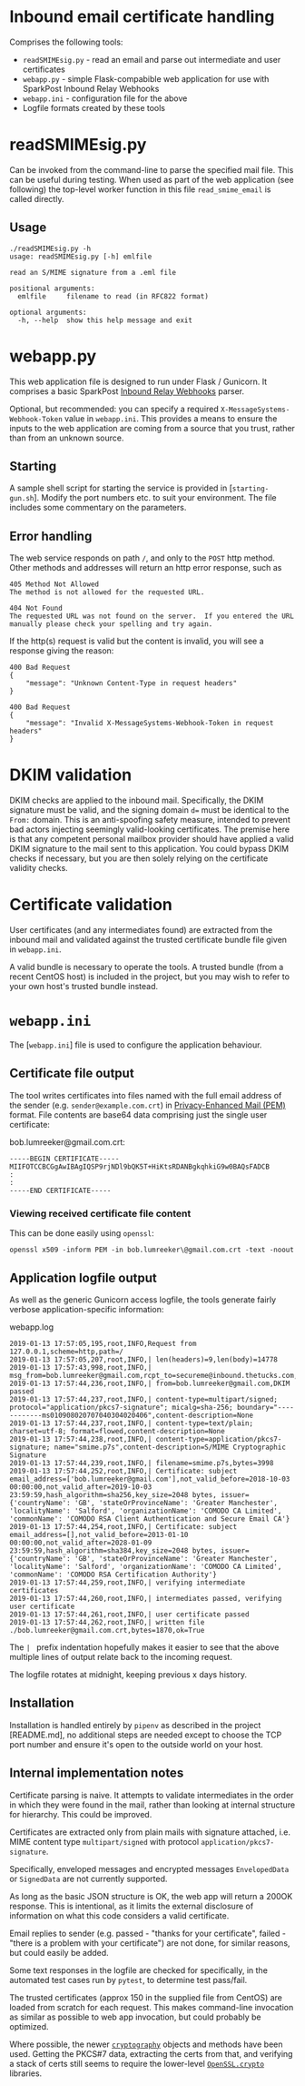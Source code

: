 # Inbound email certificate handling

Comprises the following tools:
- `readSMIMEsig.py` - read an email and parse out intermediate and user certificates
- `webapp.py` - simple Flask-compabible web application for use with SparkPost Inbound Relay Webhooks
- `webapp.ini` - configuration file for the above
- Logfile formats created by these tools

# readSMIMEsig.py

Can be invoked from the command-line to parse the specified mail file. This can be useful during
testing. When used as part of the web application (see following) the top-level worker function in this file `read_smime_email` is called directly.

## Usage

```
./readSMIMEsig.py -h
usage: readSMIMEsig.py [-h] emlfile

read an S/MIME signature from a .eml file

positional arguments:
  emlfile     filename to read (in RFC822 format)

optional arguments:
  -h, --help  show this help message and exit

```

# webapp.py

This web application file is designed to run under Flask / Gunicorn. It comprises a
basic SparkPost [Inbound Relay Webhooks](https://www.sparkpost.com/docs/tech-resources/inbound-email-relay-webhook/) parser.

Optional, but recommended: you can specify a required `X-MessageSystems-Webhook-Token` value in `webapp.ini`. This provides a means to ensure the inputs to the web application are coming from a source
that you trust, rather than from an unknown source.

## Starting

A sample shell script for starting the service is provided in [`starting-gun.sh`]. Modify the port numbers etc. to suit your environment.
The file includes some commentary on the parameters.

## Error handling

The web service responds on path `/`, and only to the `POST` http method. Other methods and addresses will return an http error response, such as

```
405 Method Not Allowed
The method is not allowed for the requested URL.
```

```
404 Not Found
The requested URL was not found on the server.  If you entered the URL manually please check your spelling and try again.
```

If the http(s) request is valid but the content is invalid, you will see a response giving the reason:

```
400 Bad Request
{
    "message": "Unknown Content-Type in request headers"
}
```

```
400 Bad Request
{
    "message": "Invalid X-MessageSystems-Webhook-Token in request headers"
}
```

# DKIM validation

DKIM checks are applied to the inbound mail. Specifically, the DKIM signature must be valid, and the signing domain `d=` must be identical to the `From:` domain.
This is an anti-spoofing safety measure, intended to prevent bad actors injecting seemingly valid-looking certificates.
The premise here is that any competent personal mailbox provider should have applied a valid DKIM signature to the mail sent to this application.
You could bypass DKIM checks if necessary, but you are then solely relying on the certificate validity checks.

# Certificate validation

User certificates (and any intermediates found) are extracted from the inbound mail and
validated against the trusted certificate bundle file given in `webapp.ini`.

A valid bundle is necessary to operate the tools. A trusted bundle (from a recent CentOS host) is included in the project, but you may wish to
refer to your own host's trusted bundle instead.

# `webapp.ini`

The [`webapp.ini`] file is used to configure the application behaviour.

## Certificate file output

The tool writes certificates into files named with the
full email address of the sender (e.g. `sender@example.com.crt`) in
[Privacy-Enhanced Mail (PEM)](https://en.wikipedia.org/wiki/Privacy-Enhanced_Mail) format.
File contents are base64 data comprising just the single user certificate:

bob.lumreeker\@gmail.com.crt:
```
-----BEGIN CERTIFICATE-----
MIIFOTCCBCGgAwIBAgIQSP9rjNDl9bQK5T+HiKtsRDANBgkqhkiG9w0BAQsFADCB
:
:
-----END CERTIFICATE-----
```

### Viewing received certificate file content

This can be done easily using `openssl`:

```
openssl x509 -inform PEM -in bob.lumreeker\@gmail.com.crt -text -noout
```

## Application logfile output

As well as the generic Gunicorn access logfile, the tools generate fairly verbose application-specific information:

webapp.log
```
2019-01-13 17:57:05,195,root,INFO,Request from 127.0.0.1,scheme=http,path=/
2019-01-13 17:57:05,207,root,INFO,| len(headers)=9,len(body)=14778
2019-01-13 17:57:43,998,root,INFO,| msg_from=bob.lumreeker@gmail.com,rcpt_to=secureme@inbound.thetucks.com,len(email_rfc822)=9223
2019-01-13 17:57:44,236,root,INFO,| from=bob.lumreeker@gmail.com,DKIM passed
2019-01-13 17:57:44,237,root,INFO,| content-type=multipart/signed; protocol="application/pkcs7-signature"; micalg=sha-256; boundary="------------ms010908020707040304020406",content-description=None
2019-01-13 17:57:44,237,root,INFO,| content-type=text/plain; charset=utf-8; format=flowed,content-description=None
2019-01-13 17:57:44,238,root,INFO,| content-type=application/pkcs7-signature; name="smime.p7s",content-description=S/MIME Cryptographic Signature
2019-01-13 17:57:44,239,root,INFO,| filename=smime.p7s,bytes=3998
2019-01-13 17:57:44,252,root,INFO,| Certificate: subject email_address=['bob.lumreeker@gmail.com'],not_valid_before=2018-10-03 00:00:00,not_valid_after=2019-10-03 23:59:59,hash_algorithm=sha256,key_size=2048 bytes, issuer={'countryName': 'GB', 'stateOrProvinceName': 'Greater Manchester', 'localityName': 'Salford', 'organizationName': 'COMODO CA Limited', 'commonName': 'COMODO RSA Client Authentication and Secure Email CA'}
2019-01-13 17:57:44,254,root,INFO,| Certificate: subject email_address=[],not_valid_before=2013-01-10 00:00:00,not_valid_after=2028-01-09 23:59:59,hash_algorithm=sha384,key_size=2048 bytes, issuer={'countryName': 'GB', 'stateOrProvinceName': 'Greater Manchester', 'localityName': 'Salford', 'organizationName': 'COMODO CA Limited', 'commonName': 'COMODO RSA Certification Authority'}
2019-01-13 17:57:44,259,root,INFO,| verifying intermediate certificates
2019-01-13 17:57:44,260,root,INFO,| intermediates passed, verifying user certificate
2019-01-13 17:57:44,261,root,INFO,| user certificate passed
2019-01-13 17:57:44,262,root,INFO,| written file ./bob.lumreeker@gmail.com.crt,bytes=1870,ok=True
```

The `| ` prefix indentation hopefully makes it easier to see that the above multiple lines of output relate back to the incoming request.

The logfile rotates at midnight, keeping previous x days history.

## Installation
Installation is handled entirely by `pipenv` as described in the project [README.md], no additional steps are needed except to choose the TCP
port number and ensure it's open to the outside world on your host.

## Internal implementation notes

Certificate parsing is naive. It attempts to validate intermediates in the order in which they were
found in the mail, rather than looking at internal structure for hierarchy. This could be improved.

Certificates are extracted only from plain mails with signature attached, i.e.
MIME content type `multipart/signed` with protocol `application/pkcs7-signature`.

Specifically, enveloped messages and encrypted messages `EnvelopedData` or `SignedData` are not currently supported.

As long as the basic JSON structure is OK, the web app will return a 200OK response. This is intentional, as it limits the external disclosure
of information on what this code considers a valid certificate.

Email replies to sender (e.g. passed - "thanks for your certificate", failed - "there is a problem with your certificate") are not done, for
similar reasons, but could easily be added.

Some text responses in the logfile are checked for specifically, in the automated test cases run by `pytest`, to determine test pass/fail.

The trusted certificates (approx 150 in the supplied file from CentOS) are loaded from scratch for each request.
This makes command-line invocation as similar as possible to web app invocation, but could probably be optimized.

Where possible, the newer [`cryptography`](https://cryptography.io/en/latest/) objects and methods have been used. Getting the PKCS#7 data, extracting the certs from that, and verifying
a stack of certs still seems to require the lower-level [`OpenSSL.crypto`](https://pyopenssl.org/en/stable/api/crypto.html) libraries.